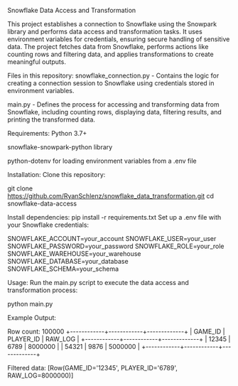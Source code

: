 Snowflake Data Access and Transformation

This project establishes a connection to Snowflake using the Snowpark library and performs data access and transformation tasks. It uses environment variables for credentials, ensuring secure handling of sensitive data. The project fetches data from Snowflake, performs actions like counting rows and filtering data, and applies transformations to create meaningful outputs.

Files in this repository:
snowflake_connection.py - Contains the logic for creating a connection session to Snowflake using credentials stored in environment variables.

main.py - Defines the process for accessing and transforming data from Snowflake, including counting rows, displaying data, filtering results, and printing the transformed data.

Requirements:
Python 3.7+

snowflake-snowpark-python library

python-dotenv for loading environment variables from a .env file

Installation:
Clone this repository:

git clone https://github.com/RyanSchlenz/snowflake_data_transformation.git
cd snowflake-data-access

Install dependencies:
pip install -r requirements.txt
Set up a .env file with your Snowflake credentials:

SNOWFLAKE_ACCOUNT=your_account
SNOWFLAKE_USER=your_user
SNOWFLAKE_PASSWORD=your_password
SNOWFLAKE_ROLE=your_role
SNOWFLAKE_WAREHOUSE=your_warehouse
SNOWFLAKE_DATABASE=your_database
SNOWFLAKE_SCHEMA=your_schema

Usage:
Run the main.py script to execute the data access and transformation process:

python main.py

Example Output:

Row count: 100000
+------------+------------+-------------+
| GAME_ID    | PLAYER_ID  | RAW_LOG     |
+------------+------------+-------------+
| 12345      | 6789       | 8000000     |
| 54321      | 9876       | 5000000     |
+------------+------------+-------------+

Filtered data:
[Row(GAME_ID='12345', PLAYER_ID='6789', RAW_LOG=8000000)]
